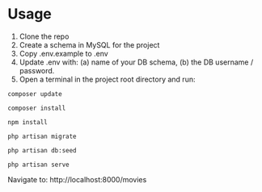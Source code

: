 # Usage

1. Clone the repo
2. Create a schema in MySQL for the project
3. Copy .env.example to .env
4. Update .env with: (a) name of your DB schema, (b) the DB username / password.
5. Open a terminal in the project root directory and run:

```
composer update

composer install

npm install

php artisan migrate

php artisan db:seed

php artisan serve
```

Navigate to: http://localhost:8000/movies
